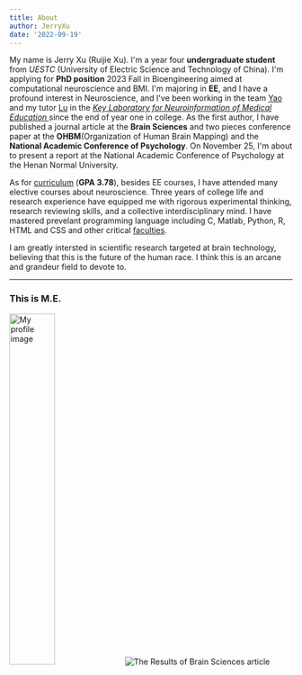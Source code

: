 ```yaml
---
title: About
author: JerryXu
date: '2022-09-19'
---
```

<p>
My name is Jerry Xu (Ruijie Xu). I'm a year four <strong>undergraduate student</strong> from <em>UESTC</em> (University of Electric Science and Technology of China). I'm applying for <strong>PhD position</strong> 2023 Fall in Bioengineering aimed at computational neuroscience and BMI. I'm majoring in <strong>EE</strong>, and I have a profound interest in Neuroscience, and I've been working in the team <a href="https://scholar.google.com/citations?user=ClUoWqsAAAAJ&hl=en&oi=ao">Yao</a> and my tutor <a href="https://scholar.google.com/citations?user=OLWmCDYAAAAJ&hl=en&oi=sra">Lu</a> in the <a href="https://www.neuro.uestc.edu.cn/"><em> Key Laboratory for Neuroinformation of Medical Education </em></a> since the end of year one in college. 
As the first author, I have published a journal article at the <strong>Brain Sciences</strong> and two pieces conference paper at the <strong>OHBM</strong>(Organization of Human Brain Mapping) and the <strong>National Academic Conference of Psychology</strong>. On November 25, I'm about to present a report at the National Academic Conference of Psychology at the Henan Normal University.
</p>
<p>
As for <a href="/./Curriculum/Curriculum/" title="Grades and Cuuriculum Introduction">curriculum</a> (<strong>GPA 3.78</strong>), besides EE courses, I have attended many elective courses about neuroscience. Three years of college life and research experience have equipped me with rigorous experimental thinking, research reviewing skills, and a collective interdisciplinary mind. I have mastered prevelant programming language including C, Matlab, Python, R, HTML and CSS and other critical <a href="/./Curriculum/Curriculum/#Faculty/" title="Faculty">faculties</a>.
</p> 
<p>
I am greatly intersted in scientific research targeted at brain technology, believing that this is the future of the human race. 
I think this is an arcane and grandeur field to devote to.
</p>
<hr>
<h3>This is M.E.</h3>
<img src="/./about_files/ME.jpg" alt="My profile image" width="40%" height="40%"/>
<img scr="/./about_files/B2.jpg" alt="The Results of Brain Sciences article" title="The Results of the Brain Sciences article"/>
